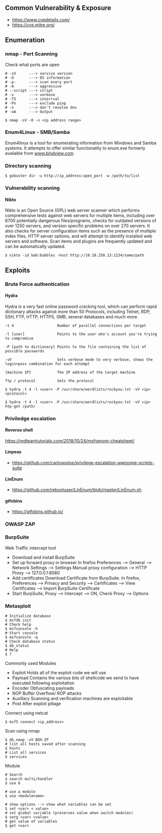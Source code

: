 ## Common Vulnerability & Exposure
- https://www.cvedetails.com/
- https://cve.mitre.org/

## Enumeration
### nmap - Port Scanning
Check what ports are open
```
# -sV      ---> service version
# -O       ---> OS information
# -p-      ---> scan every port
# -A       ---> aggressive
# --script ---> script
# -v       ---> verbose
# -T5      ---> interrval
# -Pn      ---> exclude ping
# -n       ---> don't resolve dns
# -oA      ---> Output

$ nmap -sV -O -n <ip address range>
```

### Enum4Linux - SMB/Samba
Enum4linux is a tool for enumerating information from Windows and Samba systems. It attempts to offer similar functionality to enum.exe formerly available from www.bindview.com.

### Directory scanning
```
$ gobuster dir -u http://ip_address:open_port -w /path/to/list
```
### Vulnerability scanning

#### Nikto
Nikto is an Open Source (GPL) web server scanner which performs comprehensive tests against web servers for multiple items, including over 6700 potentially dangerous files/programs, checks for outdated versions of over 1250 servers, and version specific problems on over 270 servers. It also checks for server configuration items such as the presence of multiple index files, HTTP server options, and will attempt to identify installed web servers and software. Scan items and plugins are frequently updated and can be automatically updated.

```
$ nikto -id bab:bubbles -host http://10.10.250.13:1234/some/path
```

## Exploits

### Brute Force authentication

#### Hydra
Hydra is a very fast online password cracking tool, which can perform rapid dictionary attacks against more than 50 Protocols, including Telnet, RDP, SSH, FTP, HTTP, HTTPS, SMB, several databases and much more.
```
-t 4                    Number of parallel connections per target

-l [user]               Points to the user who's account you're trying to compromise

-P [path to dictionary] Points to the file containing the list of possible passwords

-vV                     Sets verbose mode to very verbose, shows the login+pass combination for each attempt

[machine IP]            The IP address of the target machine

ftp / protocol          Sets the protocol

$ hydra -t 4 -l <user> -P /usr/share/wordlists/rockyou.txt -vV <ip> <protocol>

$ hydra -t 4 -l <user> -P /usr/share/wordlists/rockyou.txt -vV <ip> htp-get /path/
```
### Priviledge escalation
#### Reverse shell
https://redteamtutorials.com/2018/10/24/msfvenom-cheatsheet/

#### Linpeas 
- https://github.com/carlospolop/privilege-escalation-awesome-scripts-suite
#### LinEnum
- https://github.com/rebootuser/LinEnum/blob/master/LinEnum.sh
#### gtfobins
- https://gtfobins.github.io/

### OWASP ZAP

### BurpSuite 
Web Traffic intercept tool
- Download and install BurpSuite
- Set up forward proxy in browser
  In firefox Preferences --> General --> Network Settings --> Settings
  Manual proxy configuration --> HTTP Proxy --> 127.0.0.1:8080
- Add certificates
  Download Certificate from BurpSuite.
  In firefox, Preferences --> Privacy and Security --> Certificates --> View Certificates --> Import BurpSuite Certificate
- Start BurpSuite, Proxy --> Intercept --> ON, Check Proxy --> Options

### Metasploit
```
# Initialize database
$ msfdb init
# Check help
$ msfconsole -h
# Start console
$ msfconsole -q
# Check database status
$ db_status
# Help
$ ?
```
Commonly used Modules
- Exploit     Holds all of the exploit code we will use
- Payload     Contains the various bits of shellcode we send to have executed following exploitation
- Encoder     Obfuscating payloads
- NOP         Buffer Overflow/ ROP attacks
- Auxillary   Scanning and verification machines are exploitable
- Post        After exploit pillage

Connect using netcat
```
$ msf5 connect <ip_address>
```
Scan using nmap
```
$ db_nmap -sV BOX-IP
# list all hosts saved after scanning
$ hosts
# List all services
$ services
```
Module
```
# Search
$ search multi/handler
$ use 6

# use a module
$ use <modulename>

# show options --> show what variables can be set
$ set <var> < value>
# set global variable (preserves value when switch modules)
$ setg <var> <value>
# get value of variables
$ get <var>

```


